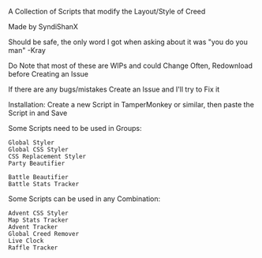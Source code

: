 A Collection of Scripts that modify the Layout/Style of Creed

Made by SyndiShanX

Should be safe, the only word I got when asking about it was "you do you man" -Kray

Do Note that most of these are WIPs and could Change Often, Redownload before Creating an Issue

If there are any bugs/mistakes Create an Issue and I'll try to Fix it

Installation:
Create a new Script in TamperMonkey or similar, then paste the Script in and Save

Some Scripts need to be used in Groups:

```
Global Styler
Global CSS Styler
CSS Replacement Styler
Party Beautifier
```

```
Battle Beautifier
Battle Stats Tracker
```

Some Scripts can be used in any Combination:

```
Advent CSS Styler
Map Stats Tracker
Advent Tracker
Global Creed Remover
Live Clock
Raffle Tracker
```
